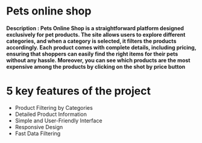 # Pets online shop
#### Description :  Pets Online Shop is a straightforward platform designed exclusively for pet products. The site allows users to explore different categories, and when a category is selected, it filters the products accordingly. Each product comes with complete details, including pricing, ensuring that shoppers can easily find the right items for their pets without any hassle. Moreover, you can see which products are the most expensive among the products by clicking on the shot by price button
# 5 key features of the project
* Product Filtering by Categories
* Detailed Product Information
* Simple and User-Friendly Interface
* Responsive Design
* Fast Data Filtering
  
